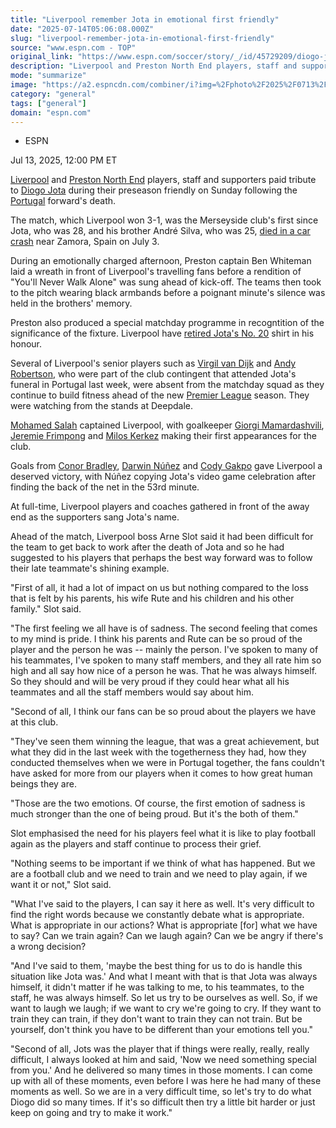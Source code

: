 ```yaml
---
title: "Liverpool remember Jota in emotional first friendly"
date: "2025-07-14T05:06:08.000Z"
slug: "liverpool-remember-jota-in-emotional-first-friendly"
source: "www.espn.com - TOP"
original_link: "https://www.espn.com/soccer/story/_/id/45729209/diogo-jota-arne-slot-liverpool-preston-north-end-tribute"
description: "Liverpool and Preston North End players, staff and supporters paid tribute to Diogo Jota during their preseason friendly on Sunday."
mode: "summarize"
image: "https://a2.espncdn.com/combiner/i?img=%2Fphoto%2F2025%2F0713%2Fr1518467_1296x729_16%2D9.jpg"
category: "general"
tags: ["general"]
domain: "espn.com"
---
```

<div id="readability-page-1" class="page"><div><div><ul><li><p>ESPN</p></li></ul><p><span>Jul 13, 2025, 12:00 PM ET</span></p></div><p><a data-clubhouse-guid="a47fbcec-c948-cf4c-9e41-3dfa37588c9c" href="https://www.espn.com/soccer/team?id=364">Liverpool</a> and <a href="https://www.espn.co.uk/football/club/_/id/394/preston-north-end" target="_blank">Preston North End</a> players, staff and supporters paid tribute to <a data-player-guid="17b5c580-27ed-5ffd-209f-f4530e010831" href="http://espn.com/soccer/player/_/id/208133/diogo-jota">Diogo Jota</a> during their preseason friendly on Sunday following the <a data-clubhouse-guid="12433baf-649d-7f4f-7233-6db63a5f62f4" href="https://www.espn.com/soccer/team?id=482">Portugal</a> forward's death.</p><p>The match, which Liverpool won 3-1, was the Merseyside club's first since Jota, who was 28, and his brother André Silva, who was 25, <a href="https://www.espn.com/football/story/_/id/45654499/liverpool-forward-diogo-jota-brother-die-car-crash-civil-guard" target="_blank">died in a car crash</a> near Zamora, Spain on July 3.</p><p>During an emotionally charged afternoon, Preston captain Ben Whiteman laid a wreath in front of Liverpool's travelling fans before a rendition of "You'll Never Walk Alone" was sung ahead of kick-off. The teams then took to the pitch wearing black armbands before a poignant minute's silence was held in the brothers' memory.</p><p>Preston also produced a special matchday programme in recogntition of the significance of the fixture. Liverpool have <a href="https://www.espn.com/football/story/_/id/45718728/liverpool-retire-no-20-shirt-diogo-jota" target="_blank">retired Jota's No. 20</a> shirt in his honour.</p><p>Several of Liverpool's senior players such as <a data-player-guid="c350cf83-87c2-aedd-b25b-7e9f3f3fa4dd" href="http://espn.com/soccer/player/_/id/157892/virgil-van-dijk">Virgil van Dijk</a> and <a href="https://www.espn.co.uk/football/player/_/id/104943/andrew-robertson" target="_blank">Andy Robertson</a>, who were part of the club contingent that attended Jota's funeral in Portugal last week, were absent from the matchday squad as they continue to build fitness ahead of the new <a data-league-guid="6949f3af-300c-35f1-beab-b95669eedd38" href="https://www.espn.com/soccer/league/_/name/ENG.1">Premier League</a> season. They were watching from the stands at Deepdale.</p><p><a data-player-guid="49438d5e-de32-9f1b-9aab-5f6ae53f14d0" href="http://espn.com/soccer/player/_/id/173896/mohamed-salah">Mohamed Salah</a> captained Liverpool, with goalkeeper <a data-player-guid="2a5a14bb-897f-5475-33c4-c17eeb03db64" href="http://espn.com/soccer/player/_/id/274742/giorgi-mamardashvili">Giorgi Mamardashvili</a>, <a href="https://www.espn.co.uk/football/player/_/id/281119/jeremie-frimpong" target="_blank">Jeremie Frimpong</a> and <a href="https://www.espn.co.uk/football/player/_/id/323110/milos-kerkez" target="_blank">Milos Kerkez</a> making their first appearances for the club.</p><p>Goals from <a data-player-guid="cabe833a-2edb-3691-bc6d-aa9033efeb27" href="http://espn.com/soccer/player/_/id/250183/conor-bradley">Conor Bradley</a>, <a data-player-guid="c56f203e-3b2f-5384-116c-c5fb3781e120" href="http://espn.com/soccer/player/_/id/271788/darwin-nunez">Darwin Núñez</a> and <a data-player-guid="c9ad2796-537e-c93b-4f14-1b323d48644a" href="http://espn.com/soccer/player/_/id/249524/cody-gakpo">Cody Gakpo</a> gave Liverpool a deserved victory, with Núñez copying Jota's video game celebration after finding the back of the net in the 53rd minute.</p><p>At full-time, Liverpool players and coaches gathered in front of the away end as the supporters sang Jota's name.</p><p>Ahead of the match, Liverpool boss Arne Slot said it had been difficult for the team to get back to work after the death of Jota and so he had suggested to his players that perhaps the best way forward was to follow their late teammate's shining example.</p><p>"First of all, it had a lot of impact on us but nothing compared to the loss that is felt by his parents, his wife Rute and his children and his other family." Slot said.</p><p>"The first feeling we all have is of sadness. The second feeling that comes to my mind is pride. I think his parents and Rute can be so proud of the player and the person he was -- mainly the person. I've spoken to many of his teammates, I've spoken to many staff members, and they all rate him so high and all say how nice of a person he was. That he was always himself. So they should and will be very proud if they could hear what all his teammates and all the staff members would say about him.</p><p>"Second of all, I think our fans can be so proud about the players we have at this club.</p><p>"They've seen them winning the league, that was a great achievement, but what they did in the last week with the togetherness they had, how they conducted themselves when we were in Portugal together, the fans couldn't have asked for more from our players when it comes to how great human beings they are.</p><p>"Those are the two emotions. Of course, the first emotion of sadness is much stronger than the one of being proud. But it's the both of them."</p><p>Slot emphasised the need for his players feel what it is like to play football again as the players and staff continue to process their grief.</p><p>"Nothing seems to be important if we think of what has happened. But we are a football club and we need to train and we need to play again, if we want it or not," Slot said.</p><p>"What I've said to the players, I can say it here as well. It's very difficult to find the right words because we constantly debate what is appropriate. What is appropriate in our actions? What is appropriate [for] what we have to say? Can we train again? Can we laugh again? Can we be angry if there's a wrong decision?</p><p>"And I've said to them, 'maybe the best thing for us to do is handle this situation like Jota was.' And what I meant with that is that Jota was always himself, it didn't matter if he was talking to me, to his teammates, to the staff, he was always himself. So let us try to be ourselves as well. So, if we want to laugh we laugh; if we want to cry we're going to cry. If they want to train they can train, if they don't want to train they can not train. But be yourself, don't think you have to be different than your emotions tell you."</p><p>"Second of all, Jots was the player that if things were really, really, really difficult, I always looked at him and said, 'Now we need something special from you.' And he delivered so many times in those moments. I can come up with all of these moments, even before I was here he had many of these moments as well. So we are in a very difficult time, so let's try to do what Diogo did so many times. If it's so difficult then try a little bit harder or just keep on going and try to make it work."</p>
</div></div>
